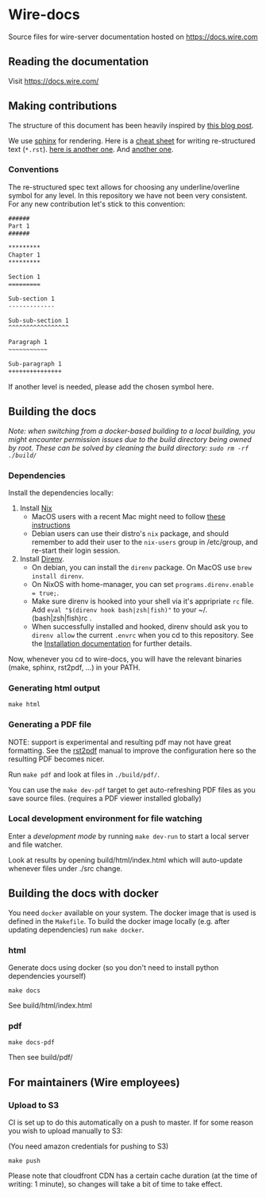 # Wire-docs

Source files for wire-server documentation hosted on https://docs.wire.com

## Reading the documentation

Visit https://docs.wire.com/

## Making contributions

The structure of this document has been heavily inspired by [this blog
post](https://www.divio.com/blog/documentation/).

We use [sphinx](http://sphinx-doc.org/) for rendering.  Here is a [cheat
sheet](http://docutils.sourceforge.net/docs/user/rst/quickref.html)
for writing re-structured text (`*.rst`).
[here is another one](http://docutils.sourceforge.net/docs/user/rst/cheatsheet.html).
And [another one](https://sublime-and-sphinx-guide.readthedocs.io/en/latest/references.html).

### Conventions

The re-structured spec text allows for choosing any underline/overline symbol
for any level. In this repository we have not been very consistent. For any new
contribution let's stick to this convention:

```rst
######
Part 1
######

*********
Chapter 1
*********

Section 1
=========

Sub-section 1
-------------

Sub-sub-section 1
^^^^^^^^^^^^^^^^^

Paragraph 1
~~~~~~~~~~~

Sub-paragraph 1
+++++++++++++++
```

If another level is needed, please add the chosen symbol here.

## Building the docs

*Note: when switching from a docker-based building to a local building, you might encounter permission issues due to the build directory being owned by root. These can be solved by cleaning the build directory: `sudo rm -rf ./build/`*

### Dependencies

Install the dependencies locally:

1. Install [Nix](https://nixos.org/download.html)
   * MacOS users with a recent Mac might need to follow [these
   instructions](https://nixos.org/nix/manual/#sect-macos-installation)
   * Debian users can use their distro's `nix` package, and should remember
   to add their user to the `nix-users` group in /etc/group, and re-start
   their login session.
2. Install [Direnv](https://direnv.net/).
   * On debian, you can install the `direnv` package. On MacOS use `brew install direnv`.
   * On NixOS with home-manager, you can set `programs.direnv.enable = true;`.
   * Make sure direnv is hooked into your shell via it's appripriate `rc` file.
     Add `eval "$(direnv hook bash|zsh|fish)"` to your ~/.(bash|zsh|fish)rc .
   * When successfully installed and hooked, direnv should ask you to `direnv allow`
     the current `.envrc` when you cd to this repository.
     See the [Installation documentation](https://direnv.net/docs/installation.html) for further details.

Now, whenever you cd to wire-docs, you will have the relevant binaries (make, sphinx, rst2pdf, ...) in your PATH.

### Generating html output

```
make html
```

### Generating a PDF file

NOTE: support is experimental and resulting pdf may not have great formatting. See the [rst2pdf](https://rst2pdf.org/static/manual.pdf) manual to improve the configuration here so the resulting PDF becomes nicer.

Run `make pdf` and look at files in `./build/pdf/`.

You can use the `make dev-pdf` target to get auto-refreshing PDF files as you save source files. (requires a PDF viewer installed globally)

### Local development environment for file watching

Enter a *development mode* by running `make dev-run` to start a local server and file watcher.

Look at results by opening build/html/index.html which will auto-update whenever files under ./src change.

## Building the docs with docker

You need `docker` available on your system.
The docker image that is used is defined in the `Makefile`. To build the docker image locally (e.g. after updating dependencies) run `make docker`.

### html

Generate docs using docker (so you don't need to install python dependencies yourself)

```
make docs
```

See build/html/index.html

### pdf

```
make docs-pdf
```

Then see build/pdf/

## For maintainers (Wire employees)

### Upload to S3

CI is set up to do this automatically on a push to master. If for some reason you wish to upload manually to S3:

(You need amazon credentials for pushing to S3)

```
make push
```

Please note that cloudfront CDN has a certain cache duration (at the time of writing: 1 minute), so changes will take a bit of time to take effect.
